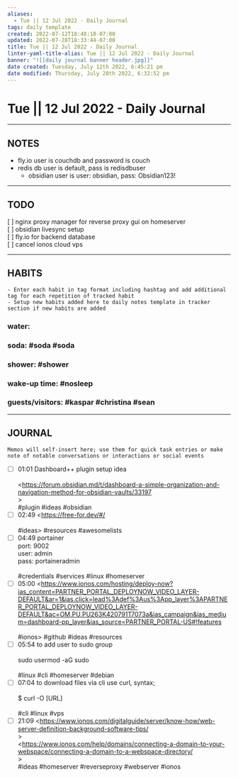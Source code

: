 ```yaml
---
aliases:
  - Tue || 12 Jul 2022 - Daily Journal
tags: daily template 
created: 2022-07-12T18:48:18-07:00
updated: 2022-07-28T18:33:44-07:00
title: Tue || 12 Jul 2022 - Daily Journal
linter-yaml-title-alias: Tue || 12 Jul 2022 - Daily Journal
banner: "![[daily journal banner header.jpg]]"
date created: Tuesday, July 12th 2022, 6:45:21 pm
date modified: Thursday, July 28th 2022, 6:32:52 pm
---
```


# Tue || 12 Jul 2022 - Daily Journal

---

## NOTES

- fly.io user is couchdb and password is couch
- redis db user is default, pass is redisdbuser
	- obsidian user is user: obsidian, pass: Obsidian123!
---

## TODO

[ ] nginx proxy manager for reverse proxy gui on homeserver  
[ ] obsidian livesync setup  
	[ ] fly.io for backend database  
[ ] cancel ionos cloud vps

---

## HABITS

```ad-tip
- Enter each habit in tag format including hashtag and add additional tag for each repetition of tracked habit
- Setup new habits added here to daily notes template in tracker section if new habits are added 
```

### water:

### soda: #soda #soda

### shower: #shower

### wake-up time: #nosleep

### guests/visitors: #kaspar #christina #sean

---

## JOURNAL

```ad-tip
Memos will self-insert here; use them for quick task entries or make note of notable conversations or interactions or social events
```

- [ ] 01:01 Dashboard++ plugin setup idea<br><br><https://forum.obsidian.md/t/dashboard-a-simple-organization-and-navigation-method-for-obsidian-vaults/33197<br>><br>#plugin #ideas #obsidian  
- [ ] 02:49 <https://free-for.dev/#/<br><br>#ideas> #resources #awesomelists  
- [ ] 04:49 portainer <br>port: 9002<br>user: admin<br>pass: portaineradmin<br><br>#credentials #services #linux #homeserver
- [ ] 05:00 <https://www.ionos.com/hosting/deploy-now?ias_content=PARTNER_PORTAL_DEPLOYNOW_VIDEO_LAYER-DEFAULT&ar=1&ias.click=lead%3Adef%3Aus%3App_layer%3APARTNER_PORTAL_DEPLOYNOW_VIDEO_LAYER-DEFAULT&ac=OM.PU.PU263K420791T7073a&ias_campaign&ias_medium=dashboard-pp_layer&ias_source=PARTNER_PORTAL-US#!features<br><br>#ionos> #github #ideas #resources
- [ ] 05:54 to add user to sudo group<br><br>sudo usermod -aG sudo <username><br><br>#linux #cli #homeserver #debian
- [ ] 07:04 to download files via cli use curl, syntax;<br><br>$ curl -O [URL]<br><br>#cli #linux #vps
- [ ] 21:09 <https://www.ionos.com/digitalguide/server/know-how/web-server-definition-background-software-tips/<br>><br><https://www.ionos.com/help/domains/connecting-a-domain-to-your-webspace/connecting-a-domain-to-a-webspace-directory/<br>><br>#ideas #homeserver #reverseproxy #webserver #ionos
